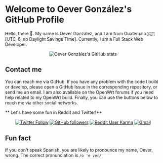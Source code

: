 # Welcome to Oever González's GitHub Profile
Hello, there 👋. My name is Oever González, and I am from Guatemala 🇬🇹 [UTC-6, no Daylight Savings Time]. Currently, I am a Full Stack Web Developer.

<p align="center">
  <img align="center" src="https://github-readme-stats.vercel.app/api?username=NoTengoBattery&show_icons=true&count_private=true&line_height=28&theme=merko" alt="Oever González's GitHub stats"/>
</p>

## Contact me
You can reach me via GitHub. If you have any problem with the code I build or develop, please open a GitHub Issue in the corresponding repository, or send me an email. I am also available on the OpenWrt forums if you need help related to my OpenWrt build. Finally, you can use the buttons below to reach me via other social networks.

** Let's have some fun in Reddit and Twitter!**

<p align="center">
  <a href="https://twitter.com/NoTengoBattery"><img align="center" alt="Twitter Follow" src="https://img.shields.io/twitter/follow/NoTengoBattery?label=Follow%20Me%20On%20Twitter&style=social"></a>
  <a href="https://github.com/NoTengoBattery"><img align="center" alt="GitHub followers" src="https://img.shields.io/github/followers/NoTengoBattery?label=Follow%20Me%20On%20GitHub&style=social"></a>
  <a href="https://reddit.com/user/notengobattery"><img align="center" alt="Reddit User Karma" src="https://img.shields.io/reddit/user-karma/combined/notengobattery?label=Follow%20Me%20On%20Reddit&style=social"></a>
  <a href="mailto:software@notengobattery.com?subject=[GitHub] &body=Type your message here. Please start the subject with '[GitHub]' for better sorting of your messages."><img align="center" alt="Gmail" src="https://img.shields.io/static/v1?label=Developer%20Email&message=notengobattery&color=0073b1&style=social&logo=protonmail"></a>
</p>

## Fun fact
If you don't speak Spanish, you are likely to pronounce my name, Oever, wrong. The correct pronunciation is `/o 'e ver/`

<!--
**NoTengoBattery/NoTengoBattery** is a ✨ _special_ ✨ repository because its `README.md` (this file) appears on your GitHub profile.

Here are some ideas to get you started:

- 🔭 I'm currently working on ...
- 🌱 I'm currently learning ...
- 👯 I'm looking to collaborate on ...
- 🤔 I'm looking for help with ...
- 💬 Ask me about ...
- 📫 How to reach me: ...
- 😄 Pronouns: ...
- ⚡ Fun fact: ...
-->
